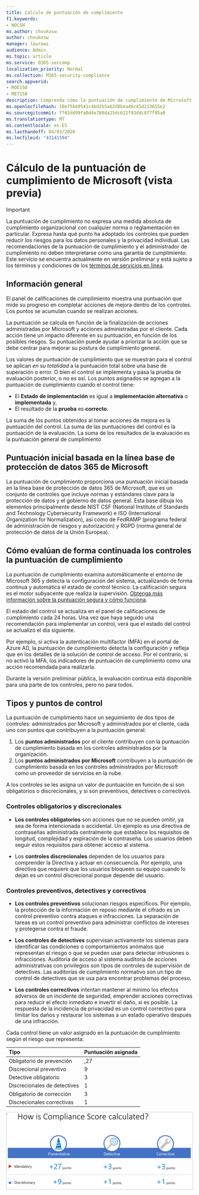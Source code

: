 ```yaml
---
title: Cálculo de puntuación de cumplimiento
f1.keywords:
- NOCSH
ms.author: chvukosw
author: chvukosw
manager: laurawi
audience: Admin
ms.topic: article
ms.service: O365-seccomp
localization_priority: Normal
ms.collection: M365-security-compliance
search.appverid:
- MOE150
- MET150
description: Comprenda cómo la puntuación de cumplimiento de Microsoft calcula una puntuación personalizada en función de las acciones realizadas para enfrentarse a los riesgos y mejorar la postura de cumplimiento.
ms.openlocfilehash: 10e75be9541c4bd2b5a62d8bea46c45d213655e2
ms.sourcegitcommit: ff62dd99fa0d4e780da25dc622f93ddc8f7f95a0
ms.translationtype: MT
ms.contentlocale: es-ES
ms.lasthandoff: 04/03/2020
ms.locfileid: "43141594"
---
```

# <a name="microsoft-compliance-score-preview-calculation"></a>Cálculo de la puntuación de cumplimiento de Microsoft (vista previa)

> [!IMPORTANT]
> La puntuación de cumplimiento no expresa una medida absoluta de cumplimiento organizacional con cualquier norma o reglamentación en particular. Expresa hasta qué punto ha adoptado los controles que pueden reducir los riesgos para los datos personales y la privacidad individual. Las recomendaciones de la puntuación de cumplimiento y el administrador de cumplimiento no deben interpretarse como una garantía de cumplimiento. Este servicio se encuentra actualmente en versión preliminar y está sujeto a los términos y condiciones de los [términos de servicios en línea](https://go.microsoft.com/fwlink/?linkid=2108910).

## <a name="overview"></a>Información general

El panel de calificaciones de cumplimiento muestra una puntuación que mide su progreso en completar acciones de mejora dentro de los controles. Los puntos se acumulan cuando se realizan acciones.

La puntuación se calcula en función de la finalización de acciones administradas por Microsoft y acciones administradas por el cliente. Cada acción tiene un impacto diferente en su puntuación, en función de los posibles riesgos. Su puntuación puede ayudar a priorizar la acción que se debe centrar para mejorar su postura de cumplimiento general.

Los valores de puntuación de cumplimiento que se muestran para el control se aplican *en su totalidad* a la puntuación total sobre una base de superación o error. O bien el control se implementa y pasa la prueba de evaluación posterior, o no es así. Los puntos asignados se agregan a la puntuación de cumplimiento cuando el control tiene:

- El **Estado de implementación** es igual a **implementación alternativa** o **implementada** y,
- El resultado de la **prueba** es **correcto**.

La suma de los puntos obtenidos al tomar acciones de mejora es la puntuación del control. La suma de las puntuaciones del control es la puntuación de la evaluación. La suma de los resultados de la evaluación es la puntuación general de cumplimiento

## <a name="initial-score-based-on-microsoft-365-data-protection-baseline"></a>Puntuación inicial basada en la línea base de protección de datos 365 de Microsoft
  
La puntuación de cumplimiento proporciona una puntuación inicial basada en la línea base de protección de datos 365 de Microsoft, que es un conjunto de controles que incluye normas y estándares clave para la protección de datos y el gobierno de datos general. Esta base dibuja los elementos principalmente desde NIST CSF (National Institute of Standards and Technology Cybersecurity Framework) e ISO (International Organization for Normalization), así como de FedRAMP (programa federal de administración de riesgos y autorización) y RGPD (norma general de protección de datos de la Unión Europea).

## <a name="how-compliance-score-continuously-assesses-controls"></a>Cómo evalúan de forma continuada los controles la puntuación de cumplimiento

La puntuación de cumplimiento examina automáticamente el entorno de Microsoft 365 y detecta la configuración del sistema, actualizando de forma continua y automática el estado de control técnico. La calificación segura es el motor subyacente que realiza la supervisión. [Obtenga más información sobre la puntuación segura y cómo funciona](../security/mtp/microsoft-secure-score.md).

El estado del control se actualiza en el panel de calificaciones de cumplimiento cada 24 horas. Una vez que haya seguido una recomendación para implementar un control, verá que el estado del control se actualizó el día siguiente.

Por ejemplo, si activa la autenticación multifactor (MFA) en el portal de Azure AD, la puntuación de cumplimiento detecta la configuración y refleja que en los detalles de la solución de control de acceso. Por el contrario, si no activó la MFA, los indicadores de puntuación de cumplimiento como una acción recomendada para realizarla.

Durante la versión preliminar pública, la evaluación continua está disponible para una parte de los controles, pero no para todos.
  
## <a name="control-types-and-points"></a>Tipos y puntos de control

La puntuación de cumplimiento hace un seguimiento de dos tipos de controles: administrados por Microsoft y administrados por el cliente, cada uno con puntos que contribuyen a la puntuación general:

1. Los **puntos administrados** por el cliente contribuyen con la puntuación de cumplimiento basada en los controles administrados por la organización.
2. Los **puntos administrados por Microsoft** contribuyen a la puntuación de cumplimiento basada en los controles administrados por Microsoft como un proveedor de servicios en la nube.

A los controles se les asigna un valor de puntuación en función de si son obligatorios o discrecionales, y si son preventivos, detectives o correctivos.

### <a name="mandatory-and-discretionary-controls"></a>Controles obligatorios y discrecionales

 - **Los controles obligatorios** son acciones que no se pueden omitir, ya sea de forma intencionada o accidental. Un ejemplo es una directiva de contraseñas administrada centralmente que establece los requisitos de longitud, complejidad y expiración de la contraseña. Los usuarios deben seguir estos requisitos para obtener acceso al sistema.
  
 - Los **controles discrecionales** dependen de los usuarios para comprender la Directiva y actuar en consecuencia. Por ejemplo, una directiva que requiere que los usuarios bloqueen su equipo cuando lo dejan es un control discrecional porque depende del usuario.
  
### <a name="preventative-detective-and-corrective-controls"></a>Controles preventivos, detectives y correctivos
  
 - **Los controles preventivos** solucionan riesgos específicos. Por ejemplo, la protección de la información en reposo mediante el cifrado es un control preventivo contra ataques e infracciones. La separación de tareas es un control preventivo para administrar conflictos de intereses y protegerse contra el fraude.
  
 - **Los controles de detectives** supervisan activamente los sistemas para identificar las condiciones o comportamientos anómalos que representan el riesgo o que se pueden usar para detectar intrusiones o infracciones. Auditoría de acceso al sistema auditoría de acciones administrativas con privilegios son tipos de controles de supervisión de detectives. Las auditorías de cumplimiento normativo son un tipo de control de detectives que se usa para encontrar problemas del proceso.
  
- **Los controles correctivos** intentan mantener al mínimo los efectos adversos de un incidente de seguridad, emprender acciones correctivas para reducir el efecto inmediato e invertir el daño, si es posible. La respuesta de la incidencia de privacidad es un control correctivo para limitar los daños y restaurar los sistemas a un estado operativo después de una infracción.
  
Cada control tiene un valor asignado en la puntuación de cumplimiento según el riesgo que representa:

|**Tipo**|**Puntuación asignada**|
|:-----|:-----|
| Obligatorio de prevención | ,27 |
| Discrecional preventivo | 9  |
| Detective obligatorio | 3 |
| Discrecionales de detectives | 1 |
| Obligatorio de corrección | 3 |
| Discrecionales correctivas | 1 |
  
![Puntuación de cumplimiento controles valores de punto](../media/compliance-score-controls-scoring.png "Puntuación de cumplimiento controles valores de punto")